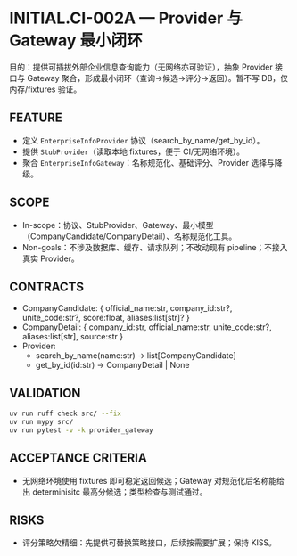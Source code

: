 # INITIAL.CI-002A — Provider 与 Gateway 最小闭环

目的：提供可插拔外部企业信息查询能力（无网络亦可验证），抽象 Provider 接口与 Gateway 聚合，形成最小闭环（查询→候选→评分→返回）。暂不写 DB，仅内存/fixtures 验证。

## FEATURE
- 定义 `EnterpriseInfoProvider` 协议（search_by_name/get_by_id）。
- 提供 `StubProvider`（读取本地 fixtures，便于 CI/无网络环境）。
- 聚合 `EnterpriseInfoGateway`：名称规范化、基础评分、Provider 选择与降级。

## SCOPE
- In-scope：协议、StubProvider、Gateway、最小模型（CompanyCandidate/CompanyDetail）、名称规范化工具。
- Non-goals：不涉及数据库、缓存、请求队列；不改动现有 pipeline；不接入真实 Provider。

## CONTRACTS
- CompanyCandidate: { official_name:str, company_id:str?, unite_code:str?, score:float, aliases:list[str]? }
- CompanyDetail: { company_id:str, official_name:str, unite_code:str?, aliases:list[str], source:str }
- Provider:
  - search_by_name(name:str) -> list[CompanyCandidate]
  - get_by_id(id:str) -> CompanyDetail | None

## VALIDATION
```bash
uv run ruff check src/ --fix
uv run mypy src/
uv run pytest -v -k provider_gateway
```

## ACCEPTANCE CRITERIA
- 无网络环境使用 fixtures 即可稳定返回候选；Gateway 对规范化后名称能给出 determinisitc 最高分候选；类型检查与测试通过。

## RISKS
- 评分策略欠精细：先提供可替换策略接口，后续按需要扩展；保持 KISS。

